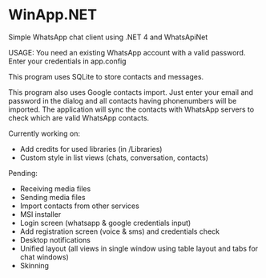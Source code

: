 WinApp.NET
==========

Simple WhatsApp chat client using .NET 4 and WhatsApiNet

USAGE:
You need an existing WhatsApp account with a valid password.
Enter your credentials in app.config

This program uses SQLite to store contacts and messages.

This program also uses Google contacts import.
Just enter your email and password in the dialog and all contacts having phonenumbers will be imported.
The application will sync the contacts with WhatsApp servers to check which are valid WhatsApp contacts.

Currently working on:
- Add credits for used libraries (in /Libraries)
- Custom style in list views (chats, conversation, contacts)

Pending:
- Receiving media files
- Sending media files
- Import contacts from other services
- MSI installer
- Login screen (whatsapp & google credentials input)
- Add registration screen (voice & sms) and credentials check
- Desktop notifications
- Unified layout (all views in single window using table layout and tabs for chat windows)
- Skinning
